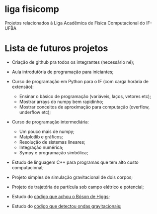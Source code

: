 # liga fisicomp
Projetos relacionados à Liga Acadêmica de Física Computacional do IF-UFBA

# Lista de futuros projetos

- Criação de github pra todos os integrantes (necessário né);

- Aula introdutória de programação para iniciantes;

- Curso de programação em Python para o IF (com carga horária de extensão):
	- Ensinar o básico de programação (variáveis, laços, vetores etc);
	- Mostrar arrays do numpy bem rapidinho;
	- Mostrar conceitos de aproximação para computação (overflow, underflow etc);

- Curso de programação intermediária:
	- Um pouco mais de numpy;
	- Matplotlib e gráficos;
	- Resolução de sistemas lineares;
	- Integração numérica;
	- Sympy e programação simbólica;

- Estudo de linguagem C++ para programas que tem alto custo computacional;

- Projeto simples de simulação gravitacional de dois corpos;

- Projeto de trajetória de partícula sob campo elétrico e potencial;

- Estudo do [código que achou o Bóson de Higgs](https://github.com/cms-opendata-education/cms-jupyter-materials-english/blob/master/Exercises-with-open-data/Advanced/Hunting-the-Higgs-4leptons.ipynb);

- Estudo do [código que detectou ondas gravitacionais](https://numpy.org/pt/case-studies/gw-discov/);
